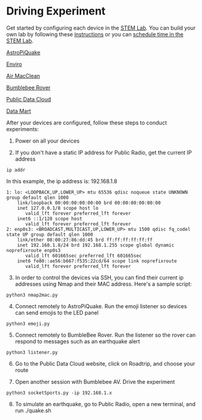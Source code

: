 # Driving Experiment

Get started by configuring each device in the [STEM Lab](https://github.com/NelsonPython/STEM_Lab).  You can build your own lab by following these [instructions](https://github.com/NelsonPython/AI_Lab) or you can <a href="http://www.NormLTranz.com/contactMe.php">schedule time in the STEM Lab</a>.  

[AstroPiQuake](AstroPiQuake/README.md)

[Enviro](Enviro/README.md)

[Air MacClean](AirMacClean/README.md)

[Bumblebee Rover](Bumblebee_Rover/README.md)

[Public Data Cloud](Public_Data_Cloud/README.md)

[Data Mart](DataMart/README.md)

After your devices are configured, follow these steps to conduct experiments:

1. Power on all your devices

2. If you don't have a static IP address for Public Radio, get the current IP address

```
ip addr
```

In this example, the ip address is:  192.168.1.8

```
1: lo: <LOOPBACK,UP,LOWER_UP> mtu 65536 qdisc noqueue state UNKNOWN group default qlen 1000
    link/loopback 00:00:00:00:00:00 brd 00:00:00:00:00:00
    inet 127.0.0.1/8 scope host lo
       valid_lft forever preferred_lft forever
    inet6 ::1/128 scope host 
       valid_lft forever preferred_lft forever
2: enp0s3: <BROADCAST,MULTICAST,UP,LOWER_UP> mtu 1500 qdisc fq_codel state UP group default qlen 1000
    link/ether 08:00:27:86:dd:45 brd ff:ff:ff:ff:ff:ff
    inet 192.168.1.8/24 brd 192.168.1.255 scope global dynamic noprefixroute enp0s3
       valid_lft 601665sec preferred_lft 601665sec
    inet6 fe80::ae56:b667:f535:22cd/64 scope link noprefixroute 
       valid_lft forever preferred_lft forever
```

3. In order to control the devices via SSH, you can find their current ip addresses using Nmap and their MAC address.  Here's a sample script:

```
python3 nmap2mac.py
```

4. Connect remotely to AstroPiQuake.  Run the emoji listener so devices can send emojis to the LED panel

```
python3 emoji.py
```

5. Connect remotely to BumbleBee Rover.  Run the listener so the rover can respond to messages such as an earthquake alert

```
python3 listener.py
```

6. Go to the Public Data Cloud website, click on Roadtrip, and choose your route


7. Open another session with Bumblebee AV.  Drive the experiment

```
python3 socketSports.py -ip 192.168.1.x
```

8. To simulate an earthquake, go to Public Radio, open a new terminal, and run ./quake.sh
